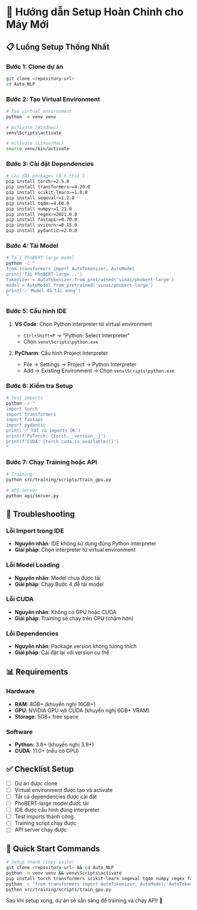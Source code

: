 # 🚀 Hướng dẫn Setup Hoàn Chỉnh cho Máy Mới

## 📋 Luồng Setup Thống Nhất

### Bước 1: Clone dự án
```bash
git clone <repository-url>
cd Auto_NLP
```

### Bước 2: Tạo Virtual Environment
```bash
# Tạo virtual environment
python -m venv venv

# Activate (Windows)
venv\Scripts\activate

# Activate (Linux/Mac)
source venv/bin/activate
```

### Bước 3: Cài đặt Dependencies
```bash
# Cài đặt packages cần thiết
pip install torch>=2.5.0
pip install transformers>=4.20.0
pip install scikit-learn>=1.0.0
pip install seqeval>=1.2.0
pip install tqdm>=4.60.0
pip install numpy>=1.21.0
pip install regex>=2021.0.0
pip install fastapi>=0.70.0
pip install uvicorn>=0.15.0
pip install pydantic>=2.0.0
```

### Bước 4: Tải Model
```bash
# Tải PhoBERT-large model
python -c "
from transformers import AutoTokenizer, AutoModel
print('Tải PhoBERT-large...')
tokenizer = AutoTokenizer.from_pretrained('vinai/phobert-large')
model = AutoModel.from_pretrained('vinai/phobert-large')
print('✅ Model đã tải xong')
"
```

### Bước 5: Cấu hình IDE
1. **VS Code**: Chọn Python interpreter từ virtual environment
   - `Ctrl+Shift+P` → "Python: Select Interpreter"
   - Chọn `venv\Scripts\python.exe`

2. **PyCharm**: Cấu hình Project Interpreter
   - File → Settings → Project → Python Interpreter
   - Add → Existing Environment → Chọn `venv\Scripts\python.exe`

### Bước 6: Kiểm tra Setup
```bash
# Test imports
python -c "
import torch
import transformers
import fastapi
import pydantic
print('✅ Tất cả imports OK')
print(f'PyTorch: {torch.__version__}')
print(f'CUDA: {torch.cuda.is_available()}')
"
```

### Bước 7: Chạy Training hoặc API
```bash
# Training
python src/training/scripts/train_gpu.py

# API Server
python api/server.py
```

## 🔧 Troubleshooting

### Lỗi Import trong IDE
- **Nguyên nhân**: IDE không sử dụng đúng Python interpreter
- **Giải pháp**: Chọn interpreter từ virtual environment

### Lỗi Model Loading
- **Nguyên nhân**: Model chưa được tải
- **Giải pháp**: Chạy Bước 4 để tải model

### Lỗi CUDA
- **Nguyên nhân**: Không có GPU hoặc CUDA
- **Giải pháp**: Training sẽ chạy trên CPU (chậm hơn)

### Lỗi Dependencies
- **Nguyên nhân**: Package version không tương thích
- **Giải pháp**: Cài đặt lại với version cụ thể

## 📊 Requirements

### Hardware
- **RAM**: 8GB+ (khuyến nghị 16GB+)
- **GPU**: NVIDIA GPU với CUDA (khuyến nghị 6GB+ VRAM)
- **Storage**: 5GB+ free space

### Software
- **Python**: 3.8+ (khuyến nghị 3.9+)
- **CUDA**: 11.0+ (nếu có GPU)

## ✅ Checklist Setup

- [ ] Dự án được clone
- [ ] Virtual environment được tạo và activate
- [ ] Tất cả dependencies được cài đặt
- [ ] PhoBERT-large model được tải
- [ ] IDE được cấu hình đúng interpreter
- [ ] Test imports thành công
- [ ] Training script chạy được
- [ ] API server chạy được

## 🎯 Quick Start Commands

```bash
# Setup nhanh (copy-paste)
git clone <repository-url> && cd Auto_NLP
python -m venv venv && venv\Scripts\activate
pip install torch transformers scikit-learn seqeval tqdm numpy regex fastapi uvicorn pydantic
python -c "from transformers import AutoTokenizer, AutoModel; AutoTokenizer.from_pretrained('vinai/phobert-large'); AutoModel.from_pretrained('vinai/phobert-large')"
python src/training/scripts/train_gpu.py
```

Sau khi setup xong, dự án sẽ sẵn sàng để training và chạy API! 🎉
